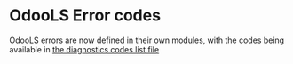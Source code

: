 # OdooLS Error codes
OdooLS errors are now defined in their own modules, with the codes being available in [the diagnostics codes list file](src\core\diagnostic_codes_list.rs)